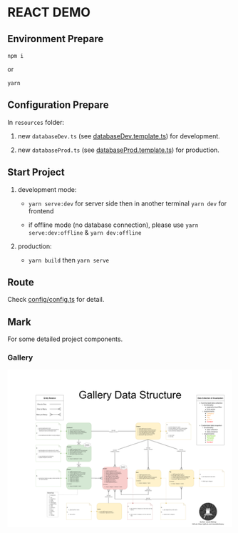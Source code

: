 # REACT DEMO

## Environment Prepare

```
npm i
```
or
```
yarn
```

## Configuration Prepare

In `resources` folder:

1. new `databaseDev.ts` (see [databaseDev.template.ts](resources/databaseDev.template.ts)) for development.

2. new `databaseProd.ts` (see [databaseProd.template.ts](resources/databaseProd.template.ts)) for production.

## Start Project

1. development mode: 

    *  `yarn serve:dev` for server side then in another terminal `yarn dev` for frontend
    
    * if offline mode (no database connection), please use `yarn serve:dev:offline` & `yarn dev:offline`

2. production:

    * `yarn build` then `yarn serve`

## Route

Check [config/config.ts](config/config.ts) for detail.

## Mark

For some detailed project components.

### Gallery

![Data Structure](public/GalleryDataStructure.png)

